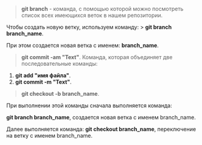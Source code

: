 > **git branch** - команда, с помощью которой можно посмотреть список всех имеющихся веток в нашем репозитории.

Чтобы создать новую ветку, используем команду: > **git branch branch_name**.

При этом создается новая ветка с именем: **branch_name**.
> **git commit -am "Text"**. Команда, которая объединяет две последовательные команды:

1. **git add "имя файла"**.
2. **git commit -m "Text"**.
> **git checkout -b branch_name**.

При выполнении этой команды сначала выполняется команда: 

**git branch branch_name**, создается новая ветка с именем branch_name.

Далее выполняется команда: **git checkout branch_name**, переключение на ветку с именем branch_name.
